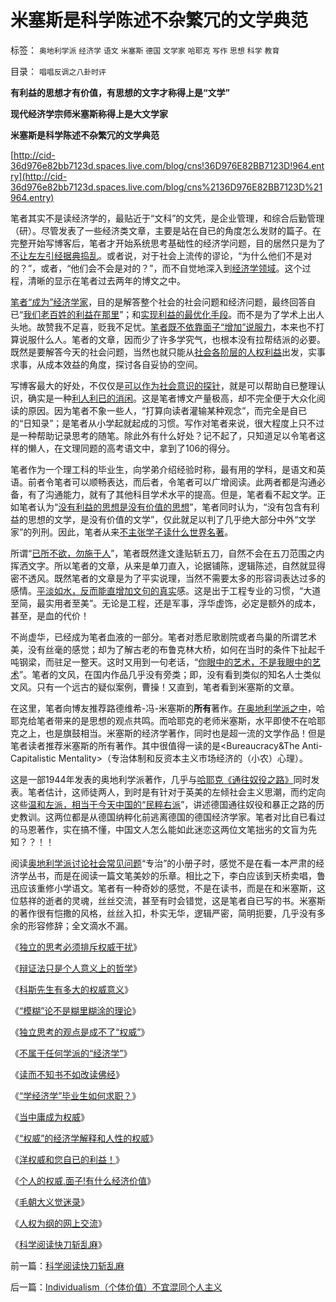 # 米塞斯是科学陈述不杂繁冗的文学典范

标签： `奥地利学派` `经济学` `语文` `米塞斯` `德国` `文学家` `哈耶克` `写作` `思想` `科学` `教育` 

目录： `唱唱反调之八卦时评`

**有利益的思想才有价值，有思想的文字才称得上是“文学”**

**现代经济学宗师米塞斯称得上是大文学家**

**米塞斯是科学陈述不杂繁冗的文学典范**

[http://cid-36d976e82bb7123d.spaces.live.com/blog/cns!36D976E82BB7123D!964.entry](http://cid-36d976e82bb7123d.spaces.live.com/blog/cns%2136D976E82BB7123D%21964.entry)

笔者其实不是读经济学的，最贴近于“文科”的文凭，是企业管理，和综合后勤管理（研）。尽管发表了一些经济类文章，主要是站在自已的角度怎么发财的篇子。在完整开始写博客后，笔者才开始系统思考基础性的经济学问题，目的居然只是为了[不让左左引经据典捣乱](../../../2008/10/10/中国式诡辩：官本位文化之权位崇拜心魔.md)。或者说，对于社会上流传的谬论，“为什么他们不是对的？”，或者，“他们会不会是对的？”，而不自觉地深入到[经济学领域](../../../2010/1/22/经济学是研究产权之间交换关系的科学.md)。这个过程，清晰的显示在笔者过去两年的博文之中。

[笔者“成为”经济学家](../../../2010/1/7/“学经济学”毕业生如何求职？.md)，目的是解答整个社会的社会问题和经济问题，最终回答自已“[我们老百姓的利益在那里](http://blog.sina.com.cn/s/blog_5563a64d0100dfvx.html)”；和[实现利益的最优化手段](../../../2009/9/10/最优化上而下的开明路线图.md)。而不是为了学术上出人头地。故赞我不足喜，贬我不足忧。[笔者既不依靠面子“增加”说服力](../../../2010/1/10/个人的权威,面子!有什么经济价值.md)，本来也不打算说服什么人。笔者的文章，因而少了许多学究气，也根本没有拉帮结派的必要。既然是要解答今天的社会问题，当然也就只能从[社会各阶层的人权利益](../../../2009/7/21/唯物分析社会各阶层利益立场.md)出发，实事求事，从成本效益的角度，探讨各自妥协的空间。

写博客最大的好处，不仅仅是[可以作为社会意识的探针](../../../2009/1/24/博客是试探社会人性意识的探针.md)，就是可以帮助自已整理认识，确实是一种[利人利已的消闲](../../../2010/1/10/民主事业无非人人DO&nbsp;SOMETIHG.md)。这是笔者博文产量极高，却不完全便于大众化阅读的原因。因为笔者不象一些人，“打算向读者灌输某种观念”，而完全是自已的“日知录”；是笔者从小学起就起成的习惯。写作对笔者来说，很大程度上只不过是一种帮助记录思考的随笔。除此外有什么好处？记不起了，只知道足以令笔者这样的懒人，在文理同题的高考语文中，拿到了106的得分。

笔者作为一个理工科的毕业生，向学弟介绍经验时称，最有用的学科，是语文和英语。前者令笔者可以顺畅表达，而后者，令笔者可以广增阅读。此两者都是沟通必备，有了沟通能力，就有了其他科目学术水平的提高。但是，笔者看不起文学。正如笔者认为“[没有利益的思想是没有价值的思想](../../../2010/1/17/春秋笔法和无私的利益.md)”，笔者同时认为，“没有包含有利益的思想的文学，是没有价值的文学”，仅此就足以判了几乎绝大部分中外“文学家”的列刑。因此，笔者从来[不主张学子读什么世界名著](../../../2009/7/16/世界好书都有一个共同的特点.md)。

所谓“[已所不欲，勿施于人](../../../2009/6/19/“已所不欲，勿施于人”就是普世的价值观.md)”，笔者既然逢文逢贴斩五刀，自然不会在五刀范围之内挥洒文字。所以笔者的文章，从来是单刀直入，论据铺陈，逻辑陈述，自然就显得密不透风。既然笔者的文章是为了平实说理，当然不需要太多的形容词表达过多的感情。[平淡如水，反而能直增加文句的真实](../../../2009/5/20/疑证与实证及汉议论文三要素论.md)感。这是出于工程专业的习惯，“大道至简，最实用者至美”。无论是工程，还是军事，浮华虚饰，必定是额外的成本，甚至，是血的代价！

不尚虚华，已经成为笔者血液的一部分。笔者对悉尼歌剧院或者鸟巢的所谓艺术美，没有丝毫的感觉；却为了解古老的布鲁克林大桥，如何在当时的条件下扯起千吨钢梁，而驻足一整天。这时又用到一句老话，“[你眼中的艺术，不是我眼中的艺术](../../../2009/11/27/科学不是哲学，不缺哲学理论的中国缺什么？.md)”。笔者的文风，在国内作品几乎没有旁类；即，没有看到类似的知名人士类似文风。只有一个远古的疑似案例，曹操！又直到，笔者看到米塞斯的文章。

在这里，笔者向博友推荐路德维希-冯-米塞斯的**所有**著作。[在奥地利学派之中](../../../2010/1/21/奥地利学派，孤独的自由战士.md)，哈耶克给笔者带来的是思想的观点共鸣。而哈耶克的老师米塞斯，水平即使不在哈耶克之上，也是旗鼓相当。米塞斯的经济学著作，同时也是超一流的文学作品！但是笔者读者推荐米塞斯的所有著作。其中很值得一读的是<Bureaucracy&The
Anti-Capitalistic
Mentality>（专治体制和反资本主义市场经济的（小农）心理）。

这是一部1944年发表的奥地利学派著作，几乎与[哈耶克《通往奴役之路》](../../../2009/7/23/哈耶克通向奴役之路富国强兵？.md)同时发表。笔者估计，这师徒两人，到时是有针对于英美的左倾社会主义思潮，而约定向这些[温和左派，相当于今天中国的“民粹右派](../../../2010/1/25/弗里德曼和哈耶克批判的是中国的右派.md)”，讲述德国通往奴役和暴正之路的历史教训。这两位都是从德国纳粹化前逃离德国的德国经济学家。笔者对比自已看过的马恩著作，实在搞不懂，中国文人怎么能如此迷恋这两位文笔拙劣的文盲为先知？？！！

阅读[奥地利学派讨论社会常见问题](../../../2009/10/22/奥地利学派和对象流程分析.md)“专治”的小册子时，感觉不是在看一本严肃的经济学丛书，而是在阅读一篇文笔美妙的乐章。相比之下，李白应该到天桥卖唱，鲁迅应该重修小学语文。笔者有一种奇妙的感觉，不是在读书，而是在和米塞斯，这位慈祥的逝者的灵魂，丝丝交流，甚至有时会错觉，这是笔者自已写的书。米塞斯的著作很有恺撒的风格，丝丝入扣，朴实无华，逻辑严密，简明扼要，几乎没有多余的形容修辞；全文滴水不漏。

《[独立的思考必须排斥权威干扰](../../../2010/1/3/独立的思考必须排斥权威干扰.md)》

《[辩证法只是个人意义上的哲学](../../../2010/1/4/辩证法只是哲学意义上的个人信念.md)》

《[科斯先生有多大的权威意义](../../../2010/1/4/科斯先生有多大的权威意义.md)》

《[“模糊”论不是糊里糊涂的理论](../../../2010/1/5/“模糊”论不是糊里糊涂的理论.md)》

《[独立思考的观点是成不了“权威”](../../../2010/1/6/独立思考的观点是成不了“权威”.md)》

《[不属于任何学派的“经济学”](http://blog.sina.com.cn/s/blog_5563a64d0100gcqf.html)》

《[读而不知书不如改读佛经](../../../2010/1/6/读而不知书不如改读佛经.md)》

《[“学经济学”毕业生如何求职？](../../../2010/1/7/“学经济学”毕业生如何求职？.md)》

《[当中庸成为权威](../../../2010/1/7/当中庸成为权威.md)》

《[“权威”的经济学解释和人性的权威](../../../2010/1/9/“权威”的经济学解释和人性的权威.md)》

《[洋权威和您自已的利益！](../../../2010/1/9/洋权威和您自已的利益！.md)》

《[个人的权威,面子!有什么经济价值](../../../2010/1/10/个人的权威,面子!有什么经济价值.md)》

《[毛朝大义觉迷录](../../../2010/3/3/《大义觉迷录》监督舆论.md)》

《[人权为纲的网上交流](../../../2010/3/3/人权为纲的网上交流步骤.md)》

《[科学阅读快刀斩乱麻](../../../2010/3/7/科学阅读快刀斩乱麻.md)》



前一篇：[科学阅读快刀斩乱麻](../../../2010/3/7/科学阅读快刀斩乱麻.md)

后一篇：[Individualism（个体价值）不宜混同个人主义](../../../2010/3/7/Individualism（个体价值）不宜混同个人主义.md)